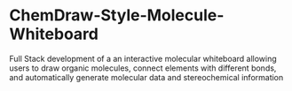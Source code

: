 # ChemDraw-Style-Molecule-Whiteboard
Full Stack development of a an interactive molecular whiteboard allowing users to draw organic molecules, connect elements with different bonds, and automatically generate molecular data and stereochemical information
